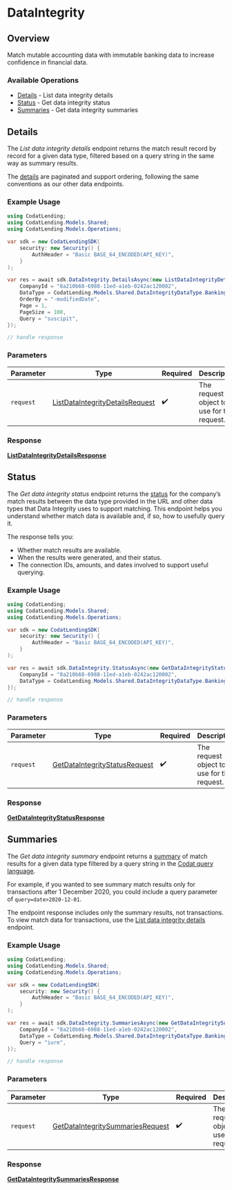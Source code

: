 # DataIntegrity

## Overview

Match mutable accounting data with immutable banking data to increase confidence in financial data.

### Available Operations

* [Details](#details) - List data integrity details
* [Status](#status) - Get data integrity status
* [Summaries](#summaries) - Get data integrity summaries

## Details

The *List data integrity details* endpoint returns the match result record by record for a given data type, filtered based on a query string in the same way as summary results.

The [details](https://docs.codat.io/lending-api#/schemas/DataIntegrityDetails) are paginated and support ordering, following the same conventions as our other data endpoints.

### Example Usage

```csharp
using CodatLending;
using CodatLending.Models.Shared;
using CodatLending.Models.Operations;

var sdk = new CodatLendingSDK(
    security: new Security() {
        AuthHeader = "Basic BASE_64_ENCODED(API_KEY)",
    }
);

var res = await sdk.DataIntegrity.DetailsAsync(new ListDataIntegrityDetailsRequest() {
    CompanyId = "8a210b68-6988-11ed-a1eb-0242ac120002",
    DataType = CodatLending.Models.Shared.DataIntegrityDataType.BankingAccounts,
    OrderBy = "-modifiedDate",
    Page = 1,
    PageSize = 100,
    Query = "suscipit",
});

// handle response
```

### Parameters

| Parameter                                                                                     | Type                                                                                          | Required                                                                                      | Description                                                                                   |
| --------------------------------------------------------------------------------------------- | --------------------------------------------------------------------------------------------- | --------------------------------------------------------------------------------------------- | --------------------------------------------------------------------------------------------- |
| `request`                                                                                     | [ListDataIntegrityDetailsRequest](../../models/operations/ListDataIntegrityDetailsRequest.md) | :heavy_check_mark:                                                                            | The request object to use for the request.                                                    |


### Response

**[ListDataIntegrityDetailsResponse](../../models/operations/ListDataIntegrityDetailsResponse.md)**


## Status

The *Get data integrity status* endpoint returns the [status](https://docs.codat.io/lending-api#/schemas/DataIntegrityStatus) for the company’s match results between the data type provided in the URL and other data types that Data Integrity uses to support matching.
This endpoint helps you understand whether match data is available and, if so, how to usefully query it.

The response tells you:

- Whether match results are available.
- When the results were generated, and their status.
- The connection IDs, amounts, and dates involved to support useful querying.

### Example Usage

```csharp
using CodatLending;
using CodatLending.Models.Shared;
using CodatLending.Models.Operations;

var sdk = new CodatLendingSDK(
    security: new Security() {
        AuthHeader = "Basic BASE_64_ENCODED(API_KEY)",
    }
);

var res = await sdk.DataIntegrity.StatusAsync(new GetDataIntegrityStatusRequest() {
    CompanyId = "8a210b68-6988-11ed-a1eb-0242ac120002",
    DataType = CodatLending.Models.Shared.DataIntegrityDataType.BankingAccounts,
});

// handle response
```

### Parameters

| Parameter                                                                                 | Type                                                                                      | Required                                                                                  | Description                                                                               |
| ----------------------------------------------------------------------------------------- | ----------------------------------------------------------------------------------------- | ----------------------------------------------------------------------------------------- | ----------------------------------------------------------------------------------------- |
| `request`                                                                                 | [GetDataIntegrityStatusRequest](../../models/operations/GetDataIntegrityStatusRequest.md) | :heavy_check_mark:                                                                        | The request object to use for the request.                                                |


### Response

**[GetDataIntegrityStatusResponse](../../models/operations/GetDataIntegrityStatusResponse.md)**


## Summaries

The *Get data integrity summary* endpoint returns a [summary](https://docs.codat.io/lending-api#/schemas/DataIntegritySummary) of match results for a given data type filtered by a query string in the [Codat query language](https://docs.codat.io/using-the-api/querying). 

For example, if you wanted to see summary match results only for transactions after 1 December 2020, you could include a query parameter of `query=date>2020-12-01`.

The endpoint response includes only the summary results, not transactions. To view match data for transactions, use the [List data integrity details](https://docs.codat.io/lending-api#/operations/list-data-type-data-integrity-details) endpoint.

### Example Usage

```csharp
using CodatLending;
using CodatLending.Models.Shared;
using CodatLending.Models.Operations;

var sdk = new CodatLendingSDK(
    security: new Security() {
        AuthHeader = "Basic BASE_64_ENCODED(API_KEY)",
    }
);

var res = await sdk.DataIntegrity.SummariesAsync(new GetDataIntegritySummariesRequest() {
    CompanyId = "8a210b68-6988-11ed-a1eb-0242ac120002",
    DataType = CodatLending.Models.Shared.DataIntegrityDataType.BankingAccounts,
    Query = "iure",
});

// handle response
```

### Parameters

| Parameter                                                                                       | Type                                                                                            | Required                                                                                        | Description                                                                                     |
| ----------------------------------------------------------------------------------------------- | ----------------------------------------------------------------------------------------------- | ----------------------------------------------------------------------------------------------- | ----------------------------------------------------------------------------------------------- |
| `request`                                                                                       | [GetDataIntegritySummariesRequest](../../models/operations/GetDataIntegritySummariesRequest.md) | :heavy_check_mark:                                                                              | The request object to use for the request.                                                      |


### Response

**[GetDataIntegritySummariesResponse](../../models/operations/GetDataIntegritySummariesResponse.md)**

